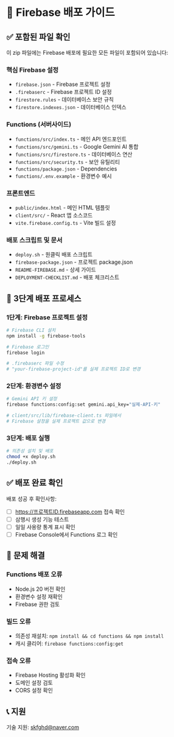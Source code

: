 # 🚀 Firebase 배포 가이드

## ✅ 포함된 파일 확인

이 zip 파일에는 Firebase 배포에 필요한 모든 파일이 포함되어 있습니다:

### 핵심 Firebase 설정
- `firebase.json` - Firebase 프로젝트 설정
- `.firebaserc` - Firebase 프로젝트 ID 설정
- `firestore.rules` - 데이터베이스 보안 규칙
- `firestore.indexes.json` - 데이터베이스 인덱스

### Functions (서버사이드)
- `functions/src/index.ts` - 메인 API 엔드포인트
- `functions/src/gemini.ts` - Google Gemini AI 통합
- `functions/src/firestore.ts` - 데이터베이스 연산
- `functions/src/security.ts` - 보안 유틸리티
- `functions/package.json` - Dependencies
- `functions/.env.example` - 환경변수 예시

### 프론트엔드
- `public/index.html` - 메인 HTML 템플릿
- `client/src/` - React 앱 소스코드
- `vite.firebase.config.ts` - Vite 빌드 설정

### 배포 스크립트 및 문서
- `deploy.sh` - 원클릭 배포 스크립트
- `firebase-package.json` - 프로젝트 package.json
- `README-FIREBASE.md` - 상세 가이드
- `DEPLOYMENT-CHECKLIST.md` - 배포 체크리스트

## 🚀 3단계 배포 프로세스

### 1단계: Firebase 프로젝트 설정
```bash
# Firebase CLI 설치
npm install -g firebase-tools

# Firebase 로그인
firebase login

# .firebaserc 파일 수정
# "your-firebase-project-id"를 실제 프로젝트 ID로 변경
```

### 2단계: 환경변수 설정
```bash
# Gemini API 키 설정
firebase functions:config:set gemini.api_key="실제-API-키"

# client/src/lib/firebase-client.ts 파일에서
# Firebase 설정을 실제 프로젝트 값으로 변경
```

### 3단계: 배포 실행
```bash
# 의존성 설치 및 배포
chmod +x deploy.sh
./deploy.sh
```

## ✅ 배포 완료 확인

배포 성공 후 확인사항:
- [ ] https://프로젝트ID.firebaseapp.com 접속 확인
- [ ] 삼행시 생성 기능 테스트
- [ ] 일일 사용량 통계 표시 확인
- [ ] Firebase Console에서 Functions 로그 확인

## 🔧 문제 해결

### Functions 배포 오류
- Node.js 20 버전 확인
- 환경변수 설정 재확인
- Firebase 권한 검토

### 빌드 오류
- 의존성 재설치: `npm install && cd functions && npm install`
- 캐시 클리어: `firebase functions:config:get`

### 접속 오류
- Firebase Hosting 활성화 확인
- 도메인 설정 검토
- CORS 설정 확인

## 📞 지원
기술 지원: skfghd@naver.com